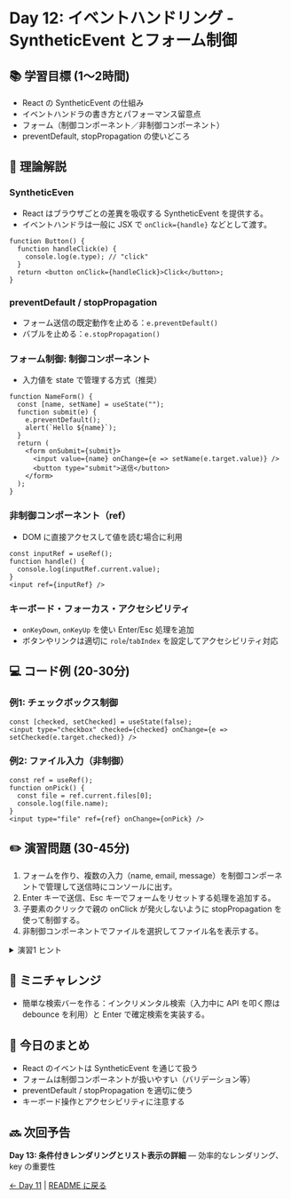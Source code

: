 # Day 12: イベントハンドリング - SyntheticEvent とフォーム制御

## 📚 学習目標 (1〜2時間)

- React の SyntheticEvent の仕組み
- イベントハンドラの書き方とパフォーマンス留意点
- フォーム（制御コンポーネント／非制御コンポーネント）
- preventDefault, stopPropagation の使いどころ

## 📖 理論解説

### SyntheticEven
- React はブラウザごとの差異を吸収する SyntheticEvent を提供する。
- イベントハンドラは一般に JSX で `onClick={handle}` などとして渡す。

```javascrip
function Button() {
  function handleClick(e) {
    console.log(e.type); // "click"
  }
  return <button onClick={handleClick}>Click</button>;
}
```

### preventDefault / stopPropagation
- フォーム送信の既定動作を止める：`e.preventDefault()`
- バブルを止める：`e.stopPropagation()`

### フォーム制御: 制御コンポーネント
- 入力値を state で管理する方式（推奨）

```javascrip
function NameForm() {
  const [name, setName] = useState("");
  function submit(e) {
    e.preventDefault();
    alert(`Hello ${name}`);
  }
  return (
    <form onSubmit={submit}>
      <input value={name} onChange={e => setName(e.target.value)} />
      <button type="submit">送信</button>
    </form>
  );
}
```

### 非制御コンポーネント（ref）
- DOM に直接アクセスして値を読む場合に利用

```javascrip
const inputRef = useRef();
function handle() {
  console.log(inputRef.current.value);
}
<input ref={inputRef} />
```

### キーボード・フォーカス・アクセシビリティ
- `onKeyDown`, `onKeyUp` を使い Enter/Esc 処理を追加
- ボタンやリンクは適切に `role`/`tabIndex` を設定してアクセシビリティ対応

## 💻 コード例 (20-30分)

### 例1: チェックボックス制御
```javascrip
const [checked, setChecked] = useState(false);
<input type="checkbox" checked={checked} onChange={e => setChecked(e.target.checked)} />
```

### 例2: ファイル入力（非制御）
```javascrip
const ref = useRef();
function onPick() {
  const file = ref.current.files[0];
  console.log(file.name);
}
<input type="file" ref={ref} onChange={onPick} />
```

## ✏️ 演習問題 (30-45分)

1. フォームを作り、複数の入力（name, email, message）を制御コンポーネントで管理して送信時にコンソールに出す。
2. Enter キーで送信、Esc キーでフォームをリセットする処理を追加する。
3. 子要素のクリックで親の onClick が発火しないように stopPropagation を使って制御する。
4. 非制御コンポーネントでファイルを選択してファイル名を表示する。

<details>
<summary>演習1 ヒント</summary>

- `onSubmit` の中で `e.preventDefault()` を呼び、state の値で処理する。
</details>

## 🎯 ミニチャレンジ

- 簡単な検索バーを作る：インクリメンタル検索（入力中に API を叩く際は debounce を利用）と Enter で確定検索を実装する。

## 📝 今日のまとめ

- React のイベントは SyntheticEvent を通じて扱う
- フォームは制御コンポーネントが扱いやすい（バリデーション等）
- preventDefault / stopPropagation を適切に使う
- キーボード操作とアクセシビリティに注意する

## 🔜 次回予告

**Day 13: 条件付きレンダリングとリスト表示の詳細** — 効率的なレンダリング、key の重要性

[← Day 11](day11.md) | [README に戻る](../README.md)

